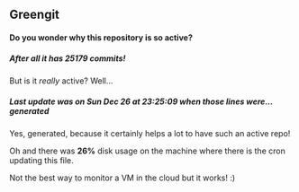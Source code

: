 ## Greengit

#### Do you wonder why this repository is so active?

##### After all it has 25179 commits!

But is it *really* active? Well...

##### Last update was on Sun Dec 26 at 23:25:09 when those lines were... generated

Yes, generated, because it certainly helps a lot to have such an active repo!

Oh and there was **26%** disk usage on the machine
where there is the cron updating this file.

Not the best way to monitor a VM in the cloud but it works! :)
